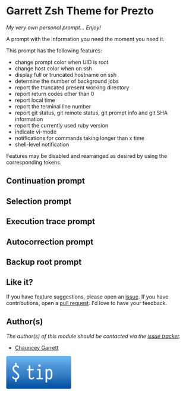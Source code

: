 # Garrett Zsh Theme for Prezto

*My very own personal prompt... Enjoy!*

A prompt with the information you need the moment you need it.

This prompt has the following features:

* change prompt color when UID is root
* change host color when on ssh
* display full or truncated hostname on ssh
* determine the number of background jobs
* report the truncated present working directory
* report return codes other than 0
* report local time
* report the terminal line number
* report git status, git remote status, git prompt info and git SHA information
* report the currently used ruby version
* indicate vi-mode
* notifications for commands taking longer than x time
* shell-level notification

Features may be disabled and rearranged as desired by using the corresponding tokens.

## Continuation prompt


## Selection prompt


## Execution trace prompt


## Autocorrection prompt


## Backup root prompt

## Like it?

If you have feature suggestions, please open an [issue](https://github.com/chauncey-garrett/zsh-prompt-garrett/issues "chauncey-garrett/zsh-prompt-garrett/issues"). If you have contributions, open a [pull request](https://github.com/chauncey-garrett/zsh-prompt-garrett/pull-request "chauncey-garrett/zsh-prompt-garrett/pulls"). I'd love to have your feedback.

## Author(s)

*The author(s) of this module should be contacted via the [issue tracker](https://github.com/chauncey-garrett/zsh-prompt-garrett/issues "chauncey-garrett/zsh-prompt-garrett/issues").*

  - [Chauncey Garrett](https://github.com/chauncey-garrett "chauncey-garrett")

[![](/img/tip.gif)](http://chauncey.io/about/index.html#tip)
